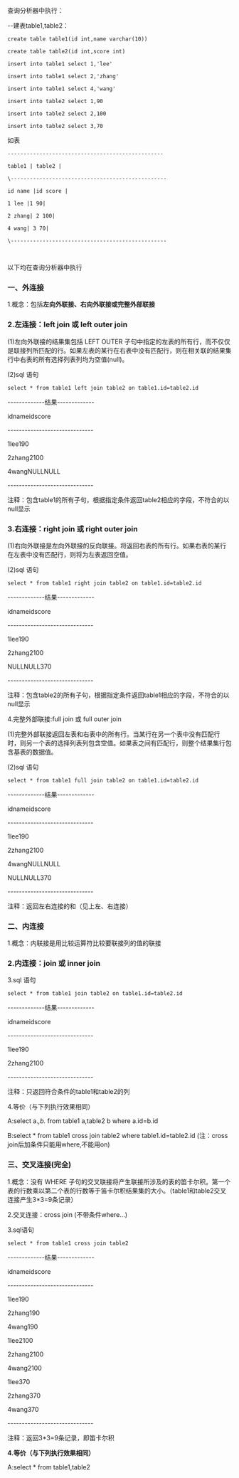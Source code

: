 查询分析器中执行：

--建表table1,table2：

```
create table table1(id int,name varchar(10))

create table table2(id int,score int)

insert into table1 select 1,'lee'

insert into table1 select 2,'zhang'

insert into table1 select 4,'wang'

insert into table2 select 1,90

insert into table2 select 2,100

insert into table2 select 3,70
```

如表

```
-------------------------------------------------

table1 | table2 |

\-------------------------------------------------

id name |id score |

1 lee |1 90|

2 zhang| 2 100|

4 wang| 3 70|

\-------------------------------------------------

 
```

以下均在查询分析器中执行

### **一、外连接**

1.概念：包括**左向外联接、右向外联接或完整外部联接**

 

### 2.左连接：left join 或 left outer join

(1)左向外联接的结果集包括 LEFT OUTER 子句中指定的左表的所有行，而不仅仅是联接列所匹配的行。如果左表的某行在右表中没有匹配行，则在相关联的结果集行中右表的所有选择列表列均为空值(null)。

(2)sql 语句

```
select * from table1 left join table2 on table1.id=table2.id
```

-------------结果-------------

idnameidscore

\------------------------------

1lee190

2zhang2100

4wangNULLNULL

\------------------------------

注释：包含table1的所有子句，根据指定条件返回table2相应的字段，不符合的以null显示

 

### 3.右连接：right join 或 right outer join

(1)右向外联接是左向外联接的反向联接。将返回右表的所有行。如果右表的某行在左表中没有匹配行，则将为左表返回空值。

(2)sql 语句

```
select * from table1 right join table2 on table1.id=table2.id
```

-------------结果-------------

idnameidscore

\------------------------------

1lee190

2zhang2100

NULLNULL370

\------------------------------

注释：包含table2的所有子句，根据指定条件返回table1相应的字段，不符合的以null显示

 

4.完整外部联接:full join 或 full outer join

(1)完整外部联接返回左表和右表中的所有行。当某行在另一个表中没有匹配行时，则另一个表的选择列表列包含空值。如果表之间有匹配行，则整个结果集行包含基表的数据值。

(2)sql 语句

```
select * from table1 full join table2 on table1.id=table2.id
```

-------------结果-------------

idnameidscore

\------------------------------

1lee190

2zhang2100

4wangNULLNULL

NULLNULL370

\------------------------------

注释：返回左右连接的和（见上左、右连接）

 

### **二、内连接**

1.概念：内联接是用比较运算符比较要联接列的值的联接

 

### 2.内连接：join 或 inner join

 

3.sql 语句

```
select * from table1 join table2 on table1.id=table2.id
```

-------------结果-------------

idnameidscore

\------------------------------

1lee190

2zhang2100

\------------------------------

注释：只返回符合条件的table1和table2的列

 

4.等价（与下列执行效果相同）

A:select a.*,b.* from table1 a,table2 b where a.id=b.id

B:select * from table1 cross join table2 where table1.id=table2.id (注：cross join后加条件只能用where,不能用on)

 

### **三、交叉连接(完全)**

 

1.概念：没有 WHERE 子句的交叉联接将产生联接所涉及的表的笛卡尔积。第一个表的行数乘以第二个表的行数等于笛卡尔积结果集的大小。（table1和table2交叉连接产生3*3=9条记录）

2.交叉连接：cross join (不带条件where...)

 

3.sql语句

```
select * from table1 cross join table2
```

-------------结果-------------

idnameidscore

\------------------------------

1lee190

2zhang190

4wang190

1lee2100

2zhang2100

4wang2100

1lee370

2zhang370

4wang370

\------------------------------

注释：返回3*3=9条记录，即笛卡尔积

 

**4.等价（与下列执行效果相同）**

A:select * from table1,table2

